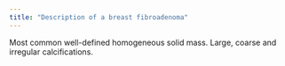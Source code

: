 ```yaml
---
title: "Description of a breast fibroadenoma"
---
```

Most common well-defined homogeneous solid mass. Large, coarse and irregular calcifications.


